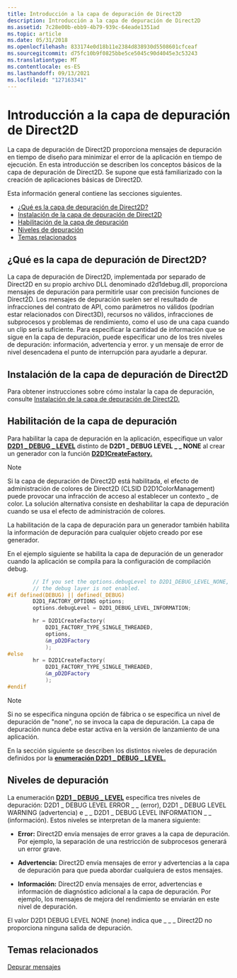```yaml
---
title: Introducción a la capa de depuración de Direct2D
description: Introducción a la capa de depuración de Direct2D
ms.assetid: 7c28e00b-ebb9-4b79-939c-64eade1351ad
ms.topic: article
ms.date: 05/31/2018
ms.openlocfilehash: 833174e0d18b11e2384d838930d5508601cfceaf
ms.sourcegitcommit: d75fc10b9f0825bbe5ce5045c90d4045e3c53243
ms.translationtype: MT
ms.contentlocale: es-ES
ms.lasthandoff: 09/13/2021
ms.locfileid: "127163341"
---
```

# <a name="direct2d-debug-layer-overview"></a>Introducción a la capa de depuración de Direct2D

La capa de depuración de Direct2D proporciona mensajes de depuración en tiempo de diseño para minimizar el error de la aplicación en tiempo de ejecución. En esta introducción se describen los conceptos básicos de la capa de depuración de Direct2D. Se supone que está familiarizado con la creación de aplicaciones básicas de Direct2D.

Esta información general contiene las secciones siguientes.

-   [¿Qué es la capa de depuración de Direct2D?](#what-is-the-direct2d-debug-layer)
-   [Instalación de la capa de depuración de Direct2D](#installing-the-direct2d-debug-layer)
-   [Habilitación de la capa de depuración](#enabling-the-debug-layer)
-   [Niveles de depuración](#debug-levels)
-   [Temas relacionados](#related-topics)

## <a name="what-is-the-direct2d-debug-layer"></a>¿Qué es la capa de depuración de Direct2D?

La capa de depuración de Direct2D, implementada por separado de Direct2D en su propio archivo DLL denominado d2d1debug.dll, proporciona mensajes de depuración para permitirle usar con precisión funciones de Direct2D. Los mensajes de depuración suelen ser el resultado de infracciones del contrato de API, como parámetros no válidos (podrían estar relacionados con Direct3D), recursos no válidos, infracciones de subprocesos y problemas de rendimiento, como el uso de una capa cuando un clip sería suficiente. Para especificar la cantidad de información que se sigue en la capa de depuración, puede especificar uno de los tres niveles de depuración: información, advertencia y error. y un mensaje de error de nivel desencadena el punto de interrupción para ayudarle a depurar.

## <a name="installing-the-direct2d-debug-layer"></a>Instalación de la capa de depuración de Direct2D

Para obtener instrucciones sobre cómo instalar la capa de depuración, consulte [Instalación de la capa de depuración de Direct2D.](installing-the-direct2d-debug-layer.md)

## <a name="enabling-the-debug-layer"></a>Habilitación de la capa de depuración

Para habilitar la capa de depuración en la aplicación, especifique un valor [**D2D1 \_ DEBUG \_ LEVEL**](/windows/desktop/api/d2d1/ne-d2d1-d2d1_debug_level) distinto de **D2D1 \_ DEBUG LEVEL \_ \_ NONE** al crear un generador con la función [**D2D1CreateFactory.**](/windows/desktop/api/d2d1/nf-d2d1-d2d1createfactory)

> [!Note]  
> Si la capa de depuración de Direct2D está habilitada, el efecto de administración de colores de Direct2D (CLSID D2D1ColorManagement) puede provocar una infracción de acceso al establecer un contexto \_ de color. La solución alternativa consiste en deshabilitar la capa de depuración cuando se usa el efecto de administración de colores.

 

La habilitación de la capa de depuración para un generador también habilita la información de depuración para cualquier objeto creado por ese generador.

En el ejemplo siguiente se habilita la capa de depuración de un generador cuando la aplicación se compila para la configuración de compilación debug.


```C++
        // If you set the options.debugLevel to D2D1_DEBUG_LEVEL_NONE,
        // the debug layer is not enabled.
#if defined(DEBUG) || defined(_DEBUG)
        D2D1_FACTORY_OPTIONS options;
        options.debugLevel = D2D1_DEBUG_LEVEL_INFORMATION;

        hr = D2D1CreateFactory(
            D2D1_FACTORY_TYPE_SINGLE_THREADED,
            options,
            &m_pD2DFactory
            );
#else
        hr = D2D1CreateFactory(
            D2D1_FACTORY_TYPE_SINGLE_THREADED,
            &m_pD2DFactory
            );
#endif
```



> [!Note]  
> Si no se especifica ninguna opción de fábrica o se especifica un nivel de depuración de "none", no se invoca la capa de depuración. La capa de depuración nunca debe estar activa en la versión de lanzamiento de una aplicación.

 

En la sección siguiente se describen los distintos niveles de depuración definidos por la [**enumeración D2D1 \_ DEBUG \_ LEVEL.**](/windows/desktop/api/d2d1/ne-d2d1-d2d1_debug_level)

## <a name="debug-levels"></a>Niveles de depuración

La enumeración [**D2D1 \_ DEBUG \_ LEVEL**](/windows/desktop/api/d2d1/ne-d2d1-d2d1_debug_level) especifica tres niveles de depuración: D2D1 \_ DEBUG LEVEL ERROR \_ \_ (error), D2D1 \_ DEBUG LEVEL WARNING (advertencia) e \_ \_ D2D1 \_ DEBUG LEVEL INFORMATION \_ \_ (información). Estos niveles se interpretan de la manera siguiente:

-   **Error:** Direct2D envía mensajes de error graves a la capa de depuración. Por ejemplo, la separación de una restricción de subprocesos generará un error grave.

-   **Advertencia:** Direct2D envía mensajes de error y advertencias a la capa de depuración para que pueda abordar cualquiera de estos mensajes.

-   **Información:** Direct2D envía mensajes de error, advertencias e información de diagnóstico adicional a la capa de depuración. Por ejemplo, los mensajes de mejora del rendimiento se enviarán en este nivel de depuración.

El valor D2D1 DEBUG LEVEL NONE (none) indica que \_ \_ \_ Direct2D no proporciona ninguna salida de depuración.

## <a name="related-topics"></a>Temas relacionados

<dl> <dt>

[Depurar mensajes](direct2ddebuglayer-debugmessages.md)
</dt> </dl>

 

 




